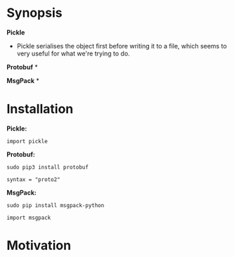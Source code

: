 # Synopsis


**Pickle**
   * Pickle serialises the object first before writing it to a file, which seems to very useful for what we're trying to do.
   
**Protobuf**
   * 
    
**MsgPack**
   * 

# Installation
**Pickle:**

`import pickle`

**Protobuf:**

`sudo pip3 install protobuf`

`syntax = "proto2"`

**MsgPack:**

`sudo pip install msgpack-python`

`import msgpack`
# Motivation

